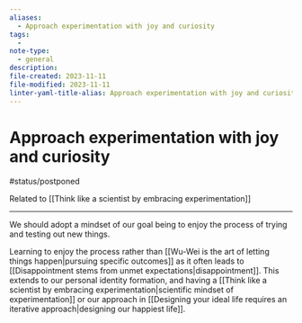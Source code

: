 ```yaml
---
aliases:
  - Approach experimentation with joy and curiosity
tags:
  - 
note-type:
  - general
description: 
file-created: 2023-11-11
file-modified: 2023-11-11
linter-yaml-title-alias: Approach experimentation with joy and curiosity
---
```


# Approach experimentation with joy and curiosity

#status/postponed

Related to [[Think like a scientist by embracing experimentation]]

---

We should adopt a mindset of our goal being to enjoy the process of trying and testing out new things. 

Learning to enjoy the process rather than [[Wu-Wei is the art of letting things happen|pursuing specific outcomes]] as it often leads to [[Disappointment stems from unmet expectations|disappointment]]. This extends to our personal identity formation, and having a [[Think like a scientist by embracing experimentation|scientific mindset of experimentation]] or our approach in [[Designing your ideal life requires an iterative approach|designing our happiest life]].
